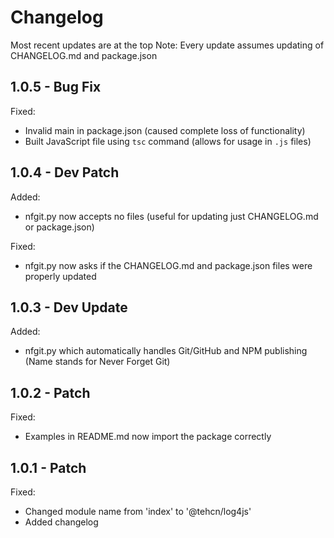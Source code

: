 # Changelog

Most recent updates are at the top
Note: Every update assumes updating of CHANGELOG.md and package.json

## 1.0.5 - Bug Fix

Fixed:

- Invalid main in package.json (caused complete loss of functionality)
- Built JavaScript file using `tsc` command (allows for usage in `.js` files)

## 1.0.4 - Dev Patch

Added:

- nfgit.py now accepts no files (useful for updating just CHANGELOG.md or package.json)

Fixed:

- nfgit.py now asks if the CHANGELOG.md and package.json files were properly updated

## 1.0.3 - Dev Update

Added:

- nfgit.py which automatically handles Git/GitHub and NPM publishing (Name stands for Never Forget Git)

## 1.0.2 - Patch

Fixed:

- Examples in README.md now import the package correctly

## 1.0.1 - Patch

Fixed:

- Changed module name from 'index' to '@tehcn/log4js'
- Added changelog

